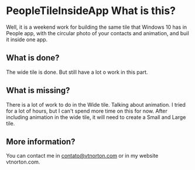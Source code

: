 # PeopleTileInsideApp What is this?
Well, it is a weekend work for building the same tile that Windows 10 has in People app, with the circular photo of your contacts and animation, and buil it inside one app. 

## What is done?
The wide tile is done. But still have a lot o work in this part. 

## What is missing?
There is a lot of work to do in the Wide tile. Talking about animation. I tried for a lot of hours, but I can't spend more time on this for now.
After including animation in the wide tile, it will need to create a Small and Large tile. 

## More information?
You can contact me in contato@vtnorton.com or in my website vtnorton.com.
